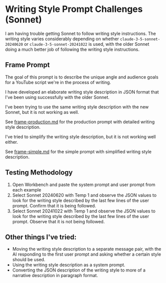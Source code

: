 # Writing Style Prompt Challenges (Sonnet)
I am having trouble getting Sonnet to follow writing style instructions. 
The writing style varies considerably depending on whether ```claude-3-5-sonnet-20240620``` or ```claude-3-5-sonnet-20241022``` is used, with the older Sonnet doing a much better job of following the writing style instructions.

## Frame Prompt
The goal of this prompt is to describe the unique angle and audience goals for a YouTube script we're in the process of writing.

I have developed an elaborate writing style description in JSON format that I've been using successfully with the older Sonnet.

I've been trying to use the same writing style description with the new Sonnet, but it is not working as well.

See [frame-production.md](frame-production.md) for the production prompt with detailed writing style description.

I've tried to simplify the writing style description, but it is not working well either.

See [frame-simple.md](frame-simple.md) for the simple prompt with simplified writing style description.

## Testing Methodology
1. Open Workbench and paste the system prompt and user prompt from each example
2. Select Sonnet 20240620 with Temp 1 and observe the JSON values to look for the writing style described by the last few lines of the user prompt. Confirm that it is being followed.
3. Select Sonnet 20241022 with Temp 1 and observe the JSON values to look for the writing style described by the last few lines of the user prompt. Observe that it is not being followed.
## Other things I've tried:
- Moving the writing style description to a separate message pair, with the AI responding to the first user prompt and asking whether a certain style should be used.
- Using the writing style description as a system prompt.
- Converting the JSON description of the writing style to more of a narrative description in paragraph format.
